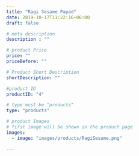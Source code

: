 ```yaml
---
title: "Ragi Sesame Papad"
date: 2019-10-17T11:22:16+06:00
draft: false

# meta description
description : ""

# product Price
price: ""
priceBefore: ""

# Product Short Description
shortDescription: ""

#product ID
productID: "4"

# type must be "products"
type: "products"

# product Images
# first image will be shown in the product page
images:
  - image: "images/products/RagiSesame.png"

---
```


